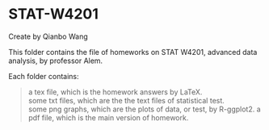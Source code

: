 # STAT-W4201

Create by Qianbo Wang

This folder contains the file of homeworks on STAT W4201, advanced data analysis, by professor Alem.

Each folder contains: 
> a tex file, which is the homework answers by LaTeX.    
> some txt files, which are the the text files of statistical test.    
> some png graphs, which are the plots of data, or test, by R-ggplot2.
> a pdf file, which is the main version of homework.

